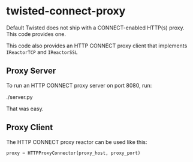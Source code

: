 twisted-connect-proxy
=====================

Default Twisted does not ship with a CONNECT-enabled HTTP(s) proxy.  This code provides one.

This code also provides an HTTP CONNECT proxy client that implements `IReactorTCP` and `IReactorSSL`

Proxy Server
------------

To run an HTTP CONNECT proxy server on port 8080, run:

  ./server.py

That was easy.

Proxy Client
------------

The HTTP CONNECT proxy reactor can be used like this:
```python
proxy = HTTPProxyConnector(proxy_host, proxy_port)

```
